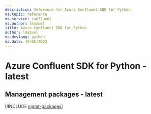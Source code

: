 ```yaml
---
description: Reference for Azure Confluent SDK for Python
ms.topic: reference
ms.service: confluent
ms.author: lmazuel
title: Azure Confluent SDK for Python
author: lmazuel
ms.devlang: python
ms.data: 10/06/2022
---
```

# Azure Confluent SDK for Python - latest

## Management packages - latest
[!INCLUDE [mgmt-packages](confluent-mgmt-index.md)]